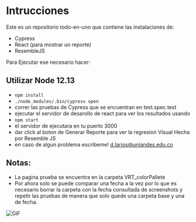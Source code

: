 # Intrucciones 

Este es un repositorio todo-en-uno que contiene las instalaciones de:

- Cypress
- React (para mostrar un reporte)
- ResembleJS

Para Ejecutar ese necesario hacer:

## Utilizar Node 12.13

- ```npm install```
- ```./node_modules/.bin/cypress open```
- correr las pruebas de Cypress que se encuentran en test.spec.test
- ejecutar el servidor de desarollo de react para ver los resultados usando
- ```npm start```
- el servidor de ejecutara en tu puerto 3000
- dar click al boton de Generar Reporte para ver la regresion Visual Hecha 
por Resemble JS
- en caso de algun problema escribeme! d.larios@uniandes.edu.co

## Notas:

- La pagina prueba se encuentra en la carpeta VRT_colorPallete
- Por ahora solo se puede comparar una fecha a la vez por lo que es necesario 
borrar la carpeta con la fecha consultada de screenshots y repetir las pruebas de
manera que solo quede una carpeta base y una de fecha.

![GIF](https://media.giphy.com/media/KqqpnS2E5LFBE8w3YZ/giphy.gif)

